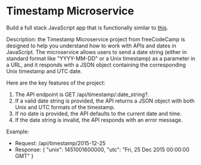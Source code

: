 # Timestamp Microservice

Build a full stack JavaScript app that is functionally similar to [this](https://timestamp-microservice.freecodecamp.rocks).

Description: the Timestamp Microservice project from freeCodeCamp is designed to help you understand how to work with APIs and dates in JavaScript. The microservice allows users to send a date string (either in standard format like "YYYY-MM-DD" or a Unix timestamp) as a parameter in a URL, and it responds with a JSON object containing the corresponding Unix timestamp and UTC date.

Here are the key features of the project:
  1. The API endpoint is GET /api/timestamp/:date_string?.
  2. If a valid date string is provided, the API returns a JSON object with both Unix and UTC formats of the timestamp.
  3. If no date is provided, the API defaults to the current date and time.
  4. If the date string is invalid, the API responds with an error message.

Example:
  - Request: /api/timestamp/2015-12-25
  - Response: { "unix": 1451001600000, "utc": "Fri, 25 Dec 2015 00:00:00 GMT" }
